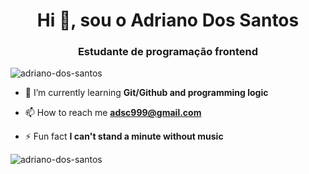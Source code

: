 <h1 align="center">Hi 👋, sou o Adriano Dos Santos</h1>
<h3 align="center">Estudante de programação frontend</h3>

<p align="left"> <img src="https://komarev.com/ghpvc/?username=adriano-dos-santos&label=Profile%20views&color=0e75b6&style=flat" alt="adriano-dos-santos" /> </p>

- 🌱 I’m currently learning **Git/Github and programming logic**

- 📫 How to reach me **adsc999@gmail.com**

- ⚡ Fun fact **I can't stand a minute without music**


<p><img align="center" src="https://github-readme-stats.vercel.app/api/top-langs?username=adriano-dos-santos&show_icons=true&locale=en&layout=compact" alt="adriano-dos-santos" /></p>
 
